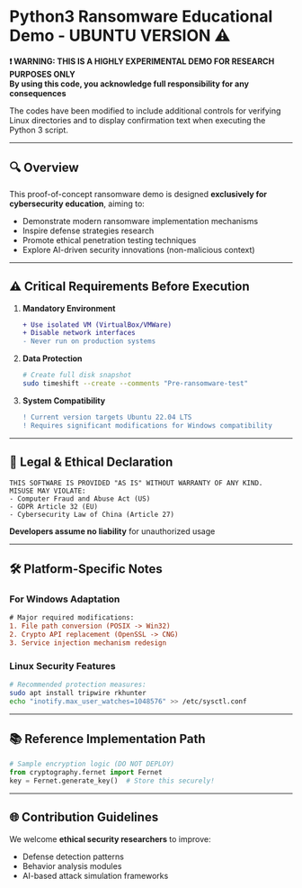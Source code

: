 

# Python3 Ransomware Educational Demo - UBUNTU VERSION ⚠️

**❗ WARNING: THIS IS A HIGHLY EXPERIMENTAL DEMO FOR RESEARCH PURPOSES ONLY**  
**By using this code, you acknowledge full responsibility for any consequences** 

The codes have been modified to include additional controls for verifying Linux directories and to display confirmation text when executing the Python 3 script.

---

## 🔍 Overview
This proof-of-concept ransomware demo is designed **exclusively for cybersecurity education**, aiming to:
- Demonstrate modern ransomware implementation mechanisms
- Inspire defense strategies research 
- Promote ethical penetration testing techniques 
- Explore AI-driven security innovations (non-malicious context) 

---

## ⚠️ Critical Requirements Before Execution
1. **Mandatory Environment**  
   ```diff
   + Use isolated VM (VirtualBox/VMWare) 
   + Disable network interfaces
   - Never run on production systems 
   ```

2. **Data Protection**  
   ```bash
   # Create full disk snapshot
   sudo timeshift --create --comments "Pre-ransomware-test"
   ```

3. **System Compatibility**  
   ```diff
   ! Current version targets Ubuntu 22.04 LTS
   ! Requires significant modifications for Windows compatibility 
   ```

---

## 📜 Legal & Ethical Declaration
```text
THIS SOFTWARE IS PROVIDED "AS IS" WITHOUT WARRANTY OF ANY KIND. 
MISUSE MAY VIOLATE:
- Computer Fraud and Abuse Act (US)
- GDPR Article 32 (EU)
- Cybersecurity Law of China (Article 27)
```
**Developers assume no liability** for unauthorized usage 

---

## 🛠️ Platform-Specific Notes
### For Windows Adaptation
```diff
# Major required modifications:
1. File path conversion (POSIX -> Win32)
2. Crypto API replacement (OpenSSL -> CNG)
3. Service injection mechanism redesign 
```

### Linux Security Features
```bash
# Recommended protection measures:
sudo apt install tripwire rkhunter
echo "inotify.max_user_watches=1048576" >> /etc/sysctl.conf
```

---

## 📚 Reference Implementation Path
```python
# Sample encryption logic (DO NOT DEPLOY)
from cryptography.fernet import Fernet
key = Fernet.generate_key()  # Store this securely!
```

---

## 🌐 Contribution Guidelines
We welcome **ethical security researchers** to improve:
- Defense detection patterns
- Behavior analysis modules
- AI-based attack simulation frameworks 

